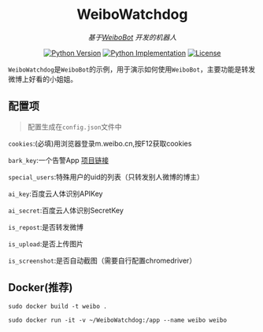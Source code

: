 <div align="center">

# WeiboWatchdog

_基于[WeiboBot](https://github.com/MerlinCN/WeiboBot) 开发的机器人_

<a href="https://pypi.org/project/WeiboBot/"><img alt="Python Version" src="https://img.shields.io/pypi/pyversions/WeiboBot" /></a>
<a href="https://pypi.org/project/WeiboBot/"><img alt="Python Implementation" src="https://img.shields.io/pypi/implementation/WeiboBot" /></a>
<a href="https://github.com/MerlinCN/WeiboBot/blob/master/LICENSE"><img alt="License" src="https://img.shields.io/github/license/MerlinCN/WeiboBot"></a>

</div>



`WeiboWatchdog`是`WeiboBot`的示例，用于演示如何使用`WeiboBot`，主要功能是转发微博上好看的小姐姐。

## 配置项

> 配置生成在`config.json`文件中

`cookies`:(必填)用浏览器登录m.weibo.cn,按F12获取cookies

`bark_key`:一个告警App [项目链接](https://github.com/Finb/Bark)

`special_users`:特殊用户的uid的列表（只转发别人微博的博主）

`ai_key`:百度云人体识别APIKey

`ai_secret`:百度云人体识别SecretKey

`is_repost`:是否转发微博

`is_upload`:是否上传图片

`is_screenshot`:是否自动截图（需要自行配置chromedriver）

## Docker(推荐)

`sudo docker build -t weibo .`

`sudo docker run -it -v ~/WeiboWatchdog:/app --name weibo weibo`
